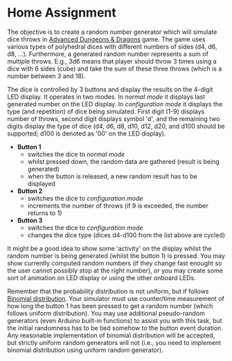 
# Home Assignment

The objective is to create a random number generator which will simulate dice throws in  [Advanced Dungeons & Dragons](https://en.wikipedia.org/wiki/Dungeons_%26_Dragons)  game. The game uses various types of polyhedral dices with different numbers of sides (d4, d6, d8, ...). Furthermore, a generated random number represents a sum of multiple throws. E.g., 3d6 means that player should throw 3 times using a dice with 6 sides (cube) and take the sum of these three throws (which is a number between 3 and 18).

The dice is controlled by 3 buttons and display the results on the 4-digit LED display. It operates in two modes. In  _normal mode_  it displays last generated number on the LED display. In  _configuration mode_  it displays the type (and repetition) of dice being simulated. First digit (1-9) displays number of throws, second digit displays symbol 'd', and the remaining two digits display the type of dice (d4, d6, d8, d10, d12, d20, and d100 should be supported; d100 is denoted as '00' on the LED display).

-   **Button 1**
    -   switches the dice to  _normal mode_
    -   whilst pressed down, the random data are gathered (result is being generated)
    -   when the button is released, a new random result has to be displayed
-   **Button 2**
    -   switches the dice to  _configuration mode_
    -   increments the number of throws (if 9 is exceeded, the number returns to 1)
-   **Button 3**
    -   switches the dice to  _configuration mode_
    -   changes the dice type (dices d4-d100 from the list above are cycled)

It might be a good idea to show some 'activity' on the display whilst the random number is being generated (whilst the button 1) is pressed. You may show currently computed random numbers (if they change fast enought so the user cannot possibly stop at the right number), or you may create some sort of animation on LED display or using the other onboard LEDs.

Remember that the probability distribution is not uniform, but if follows  [Binomial distribution](https://en.wikipedia.org/wiki/Binomial_distribution). Your simulator must use counter/time measurement of how long the button 1 has been pressed to get a random number (which follows uniform distribution). You may use additional pseudo-random generators (even Arduino built-in functions) to assist you with this task, but the initial randomness has to be tied somehow to the button event duration. Any reasonable implementation of binomial distribution will be accepted, but strictly uniform random generators will not (i.e., you need to implement binomial distribution using uniform random generator).

